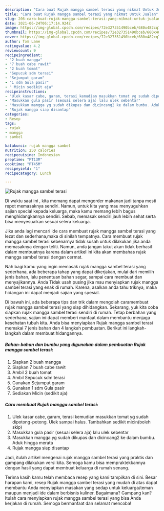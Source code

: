 ```yaml
---
description: "Cara buat Rujak mangga sambel terasi yang nikmat Untuk Jualan"
title: "Cara buat Rujak mangga sambel terasi yang nikmat Untuk Jualan"
slug: 206-cara-buat-rujak-mangga-sambel-terasi-yang-nikmat-untuk-jualan
date: 2021-06-24T06:17:14.924Z
image: https://img-global.cpcdn.com/recipes/72e327351490bceb/680x482cq70/rujak-mangga-sambel-terasi-foto-resep-utama.jpg
thumbnail: https://img-global.cpcdn.com/recipes/72e327351490bceb/680x482cq70/rujak-mangga-sambel-terasi-foto-resep-utama.jpg
cover: https://img-global.cpcdn.com/recipes/72e327351490bceb/680x482cq70/rujak-mangga-sambel-terasi-foto-resep-utama.jpg
author: Tom Lane
ratingvalue: 4.2
reviewcount: 9
recipeingredient:
- "2 buah mangga"
- "7 buah cabe rawit"
- "2 buah tomat"
- "Sepucuk sdm terasi"
- "Sejumput garam"
- "1 sdm Gula pasir"
- " Micin sedikit aja"
recipeinstructions:
- "Ulek kasar cabe, garam, terasi kemudian masukkan tomat yg sudah dipotong-potong. Ulek sampai halus. Tambahkan sedikit micin(boleh skip)"
- "Masukkan gula pasir (sesuai selera aja) lalu ulek sebentar"
- "Masukkan mangga yg sudah dikupas dan dicincang2 ke dalam bumbu. Aduk hingga merata"
- "Rujak mangga siap disantap"
categories:
- Resep
tags:
- rujak
- mangga
- sambel

katakunci: rujak mangga sambel 
nutrition: 250 calories
recipecuisine: Indonesian
preptime: "PT13M"
cooktime: "PT45M"
recipeyield: "1"
recipecategory: Lunch

---
```



![Rujak mangga sambel terasi](https://img-global.cpcdn.com/recipes/72e327351490bceb/680x482cq70/rujak-mangga-sambel-terasi-foto-resep-utama.jpg)

Di waktu  saat ini , kita memang dapat mengorder makanan jadi tanpa mesti repot memasaknya sendiri. Namun, untuk kita yang mau menyuguhkan sajian special kepada keluarga, maka kamu memang lebih bagus menghidangkannya sendiri. Sebab, memasak sendiri jauh lebih sehat serta bisa menyesuaikan sesuai selera keluarga.

Jika anda lagi mencari ide cara membuat rujak mangga sambel terasi yang lezat dan sederhana,maka di sinilah tempatnya. Cara membuat rujak mangga sambel terasi  sebenarnya tidak susah untuk dilakukan jika anda memasaknya dengan teliti. Namun, anda jangan takut akan tidak berhasil dalam membuatnya 
karena dalam artikel ini kita akan membahas rujak mangga sambel terasi dengan cermat.  



Nah bagi kamu yang ingin memasak rujak mangga sambel terasi yang sederhana, ada beberapa tahap yang dapat dikerjakan, mulai dari memilih jenis bahan, lalu penentuan bahan segar, sampai cara membuat dan menyajikannya. Anda Tidak usah pusing jika mau menyiapkan rujak mangga sambel terasi yang enak di rumah. Karena, asalkan anda  tahu triknya, maka hidangan ini dapat menjadi sajian yang spesial.

Di bawah ini, ada beberapa tips dan trik dalam mengolah caramembuat rujak mangga sambel terasi yang siap dihidangkan. Sekarang, yuk kita coba siapkan rujak mangga sambel terasi sendiri di rumah. Tetap berbahan yang sederhana, sajian ini dapat memberi manfaat dalam membantu menjaga kesehatan tubuh kita. Anda bisa menyiapkan Rujak mangga sambel terasi memakai 7 jenis bahan dan 4 langkah pembuatan. Berikut ini langkah-langkah dalam membuat hidangannya.

<!--inarticleads1-->

##### Bahan-bahan dan bumbu yang digunakan dalam pembuatan Rujak mangga sambel terasi:

1. Siapkan 2 buah mangga
1. Siapkan 7 buah cabe rawit
1. Ambil 2 buah tomat
1. Ambil Sepucuk sdm terasi
1. Gunakan Sejumput garam
1. Gunakan 1 sdm Gula pasir
1. Sediakan  Micin (sedikit aja)




<!--inarticleads2-->

##### Cara membuat Rujak mangga sambel terasi:

1. Ulek kasar cabe, garam, terasi kemudian masukkan tomat yg sudah dipotong-potong. Ulek sampai halus. Tambahkan sedikit micin(boleh skip)
1. Masukkan gula pasir (sesuai selera aja) lalu ulek sebentar
1. Masukkan mangga yg sudah dikupas dan dicincang2 ke dalam bumbu. Aduk hingga merata
1. Rujak mangga siap disantap




Jadi, itulah artikel mengenai  rujak mangga sambel terasi  yang praktis dan gampang dilakukan versi kita. Semoga kamu bisa mempraktekkannya dengan hasil yang dapat membuat keluarga di rumah senang. 

Terima kasih kamu telah membaca resep yang kami tampilkan di sini. Besar harapan kami, resep  Rujak mangga sambel terasi yang mudah di atas dapat membantu Anda menyiapkan masakan yang sedap untuk keluarga/teman maupun menjadi ide dalam berbisnis kuliner. Bagaimana? Gampang kan? Itulah cara menyiapkan rujak mangga sambel terasi yang bisa Anda kerjakan di rumah. Semoga bermanfaat dan selamat mencoba!

